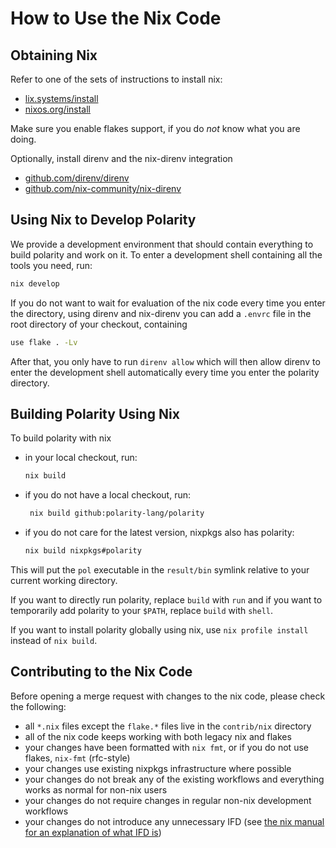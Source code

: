 # How to Use the Nix Code

## Obtaining Nix

Refer to one of the sets of instructions to install nix:
- [lix.systems/install](https://lix.systems/install/)
- [nixos.org/install](https://nixos.org/download/)

Make sure you enable flakes support, if you do *not* know what you are doing.

Optionally, install direnv and the nix-direnv integration
- [github.com/direnv/direnv](https://github.com/direnv/direnv)
- [github.com/nix-community/nix-direnv](https://github.com/nix-community/nix-direnv)

## Using Nix to Develop Polarity

We provide a development environment that should contain everything to build polarity and work on it. To enter a development shell containing all the tools you need, run:
```sh
nix develop
```

If you do not want to wait for evaluation of the nix code every time you enter the directory, using direnv and nix-direnv you can add a `.envrc` file in the root directory of your checkout, containing
```sh
use flake . -Lv
```
After that, you only have to run `direnv allow` which will then allow direnv to enter the development shell automatically every time you enter the polarity directory.

## Building Polarity Using Nix

To build polarity with nix
- in your local checkout, run:
  ```sh
  nix build
  ```
- if you do not have a local checkout, run:
  ```sh
   nix build github:polarity-lang/polarity
  ```
- if you do not care for the latest version, nixpkgs also has polarity:
  ```sh
  nix build nixpkgs#polarity
  ```

This will put the `pol` executable in the `result/bin` symlink relative to your current working directory.

If you want to directly run polarity, replace `build` with `run` and if you want to temporarily add polarity to your `$PATH`, replace `build` with `shell`.

If you want to install polarity globally using nix, use `nix profile install` instead of `nix build`.

## Contributing to the Nix Code

Before opening a merge request with changes to the nix code, please check the following:

- all `*.nix` files except the `flake.*` files live in the `contrib/nix` directory
- all of the nix code keeps working with both legacy nix and flakes
- your changes have been formatted with `nix fmt`, or if you do not use flakes, `nix-fmt` (rfc-style)
- your changes use existing nixpkgs infrastructure where possible
- your changes do not break any of the existing workflows and everything works as normal for non-nix users
- your changes do not require changes in regular non-nix development workflows
- your changes do not introduce any unnecessary IFD (see [the nix manual for an explanation of what IFD is](https://nix.dev/manual/nix/latest/language/import-from-derivation))
